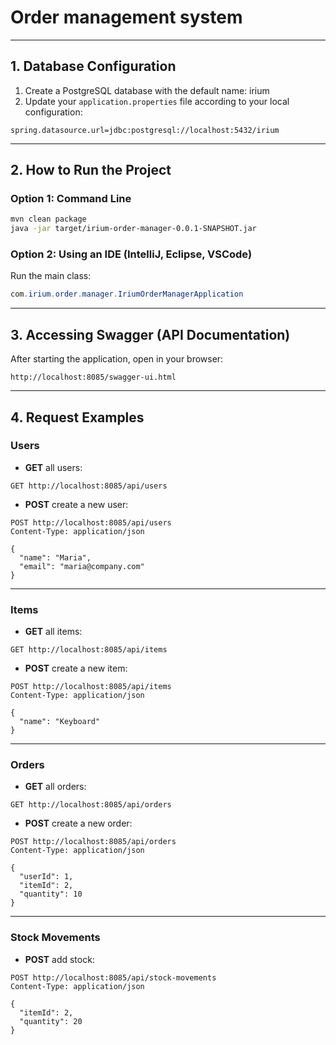 # Order management system

---

## 1. Database Configuration

1. Create a PostgreSQL database with the default name: irium
2. Update your `application.properties` file according to your local configuration:

```properties
spring.datasource.url=jdbc:postgresql://localhost:5432/irium
```

---

## 2. How to Run the Project

### Option 1: Command Line

```bash
mvn clean package
java -jar target/irium-order-manager-0.0.1-SNAPSHOT.jar
```

### Option 2: Using an IDE (IntelliJ, Eclipse, VSCode)

Run the main class:

```java
com.irium.order.manager.IriumOrderManagerApplication
```

---

## 3. Accessing Swagger (API Documentation)

After starting the application, open in your browser:

```
http://localhost:8085/swagger-ui.html
```

---

## 4. Request Examples

### Users

* **GET** all users:

```http
GET http://localhost:8085/api/users
```

* **POST** create a new user:

```http
POST http://localhost:8085/api/users
Content-Type: application/json

{
  "name": "Maria",
  "email": "maria@company.com"
}
```

---

### Items

* **GET** all items:

```http
GET http://localhost:8085/api/items
```

* **POST** create a new item:

```http
POST http://localhost:8085/api/items
Content-Type: application/json

{
  "name": "Keyboard"
}
```

---

### Orders

* **GET** all orders:

```http
GET http://localhost:8085/api/orders
```

* **POST** create a new order:

```http
POST http://localhost:8085/api/orders
Content-Type: application/json

{
  "userId": 1,
  "itemId": 2,
  "quantity": 10
}
```

---

### Stock Movements

* **POST** add stock:

```http
POST http://localhost:8085/api/stock-movements
Content-Type: application/json

{
  "itemId": 2,
  "quantity": 20
}
```



